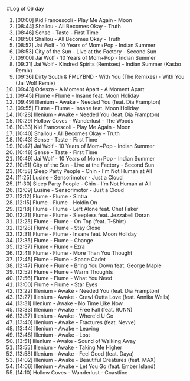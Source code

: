 #Log of 06 day

1. [00:00] Kid Francescoli - Play Me Again - Moon
1. [08:44] Shallou - All Becomes Okay - Truth
1. [08:46] Sense - Taste - First Time
1. [08:50] Shallou - All Becomes Okay - Truth
1. [08:52] Jai Wolf - 10 Years of Mom+Pop - Indian Summer
1. [08:53] City of the Sun - Live at the Factory - Second Sun
1. [09:00] Jai Wolf - 10 Years of Mom+Pop - Indian Summer
1. [09:31] Jai Wolf - Kindred Spirits (Remixes) - Indian Summer (Kasbo Remix)
1. [09:36] Dirty South & FMLYBND - With You (The Remixes) - With You (Jai Wolf Remix)
1. [09:43] Odesza - A Moment Apart - A Moment Apart
1. [09:45] Flume - Flume - Insane feat. Moon Holiday
1. [09:49] Illenium - Awake - Needed You (feat. Dia Frampton)
1. [09:55] Flume - Flume - Insane feat. Moon Holiday
1. [10:28] Illenium - Awake - Needed You (feat. Dia Frampton)
1. [10:29] Hollow Coves - Wanderlust - The Woods
1. [10:33] Kid Francescoli - Play Me Again - Moon
1. [10:40] Shallou - All Becomes Okay - Truth
1. [10:43] Sense - Taste - First Time
1. [10:47] Jai Wolf - 10 Years of Mom+Pop - Indian Summer
1. [10:48] Sense - Taste - First Time
1. [10:49] Jai Wolf - 10 Years of Mom+Pop - Indian Summer
1. [10:51] City of the Sun - Live at the Factory - Second Sun
1. [10:58] Sleep Party People - Chin - I'm Not Human at All
1. [11:25] Lusine - Sensorimotor - Just a Cloud
1. [11:30] Sleep Party People - Chin - I'm Not Human at All
1. [12:09] Lusine - Sensorimotor - Just a Cloud
1. [12:12] Flume - Flume - Sintra
1. [12:15] Flume - Flume - Holdin On
1. [12:18] Flume - Flume - Left Alone feat. Chet Faker
1. [12:21] Flume - Flume - Sleepless feat. Jezzabell Doran
1. [12:25] Flume - Flume - On Top (feat. T-Shirt)
1. [12:28] Flume - Flume - Stay Close
1. [12:31] Flume - Flume - Insane feat. Moon Holiday
1. [12:35] Flume - Flume - Change
1. [12:37] Flume - Flume - Ezra
1. [12:41] Flume - Flume - More Than You Thought
1. [12:45] Flume - Flume - Space Cadet
1. [12:47] Flume - Flume - Bring You Down feat. George Maple
1. [12:52] Flume - Flume - Warm Thoughts
1. [12:56] Flume - Flume - What You Need
1. [13:00] Flume - Flume - Star Eyes
1. [13:22] Illenium - Awake - Needed You (feat. Dia Frampton)
1. [13:27] Illenium - Awake - Crawl Outta Love (feat. Annika Wells)
1. [13:31] Illenium - Awake - No Time Like Now
1. [13:33] Illenium - Awake - Free Fall (feat. RUNN)
1. [13:37] Illenium - Awake - Where'd U Go
1. [13:40] Illenium - Awake - Fractures (feat. Nevve)
1. [13:44] Illenium - Awake - Leaving
1. [13:48] Illenium - Awake - Lost
1. [13:51] Illenium - Awake - Sound of Walking Away
1. [13:55] Illenium - Awake - Taking Me Higher
1. [13:58] Illenium - Awake - Feel Good (feat. Daya)
1. [14:02] Illenium - Awake - Beautiful Creatures (feat. MAX)
1. [14:06] Illenium - Awake - Let You Go (feat. Ember Island)
1. [14:10] Hollow Coves - Wanderlust - Coastline
